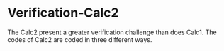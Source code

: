 # Verification-Calc2
The Calc2 present a greater verification challenge than does Calc1.
The codes of Calc2 are coded in three different ways.
